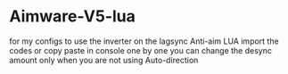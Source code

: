 # Aimware-V5-lua
for my configs
to use the inverter on the lagsync Anti-aim LUA import the codes or copy paste in console one by one
you can change the desync amount only when you are not using Auto-direction 
